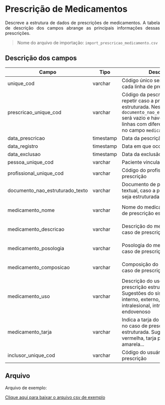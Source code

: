 # Prescrição de Medicamentos
<p align="justify"> 
Descreve a estrutura de dados de prescrições de medicamentos. A tabela de descrição dos campos abrange as principais informações dessas prescrições.
 </p>

> Nome do arquivo de importação: `import_prescricao_medicamento.csv`


 ## Descrição dos campos

| Campo                       | Tipo      | Descrição                                                                  | Restrição       |
|-----------------------------|-----------|----------------------------------------------------------------------------|-----------------|
| unique_cod                 | varchar     | Código único sem repetição para cada linha de prescrição                       |  Obrigatório            |
| prescricao_unique_cod     | varchar | Código da pescrição. Pode repetir caso a prescrição seja estruturada. Nesse caso o campo `documento_nao_estruturado_texto` será vazio e haverá uma ou mais linhas com diferentes conteúdos no campo `medicamento_nome`                                       |  Obrigatório               |
| data_prescricao          | timestamp     | Data da pescrição                |                 |
| data_registro    | timestamp     | Data em que ocorreu o registro   | Obrigatório                |
| data_exclusao | timestamp     |   Data da exclusão da prescrição       |                 |
| pessoa_unique_cod            | varchar | Paciente vinculado à prescrição    |   Obrigatório              |
| profissional_unique_cod               | varchar | Código do profissional que fez a prescrição              |  Obrigatório               |
| documento_nao_estruturado_texto     | varchar   | Documento de prescrição textual,  caso a prescrição não seja estruturada                                |  Obrigatório se `medicamento_nome` estiver em branco                |
| medicamento_nome     | varchar   | Nome do medicamento, no caso de prescrição estruturada                               |  Obrigatório se `documento_nao_estruturado_texto` estiver em branco               |
| medicamento_descricao     | varchar   | Descrição do medicamento, no caso de prescrição estruturada                              | Não deve ser informado se `documento_nao_estruturado_texto` for preenchido                |
| medicamento_posologia     | varchar   | Posologia do medicamento, no caso de prescrição estruturada                               | Não deve ser informado se `documento_nao_estruturado_texto` for preenchido                |
| medicamento_composicao     |  varchar  | Composição do medicamento, no caso de prescrição estruturada                        | Não deve ser informado se `documento_nao_estruturado_texto` for preenchido                |
| medicamento_uso     |  varchar |  Descrição do uso, no caso de prescrição estruturada. Sugestões do sistema: tópico, interno, externo, oral, nasal, intralesional, intramuscular, endovenoso               | Não deve ser informado se `documento_nao_estruturado_texto` for preenchido                |
| medicamento_tarja     |  varchar  | Indica a tarja do medicamento, no caso de prescrição estruturada. Sugestões: tarja vermelha, tarja preta, tarja amarela...                      | Não deve ser informado se `documento_nao_estruturado_texto` for preenchido                |
| inclusor_unique_cod  | varchar |  Código do usuário que incluiu a prescrição | |

## Arquivo
<p align="justify">Arquivo de exemplo:</p>

[Clique aqui para baixar o arquivo csv de exemplo](arquivos_exemplos/import_prescricao_medicamento.csv ':ignore')
